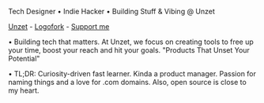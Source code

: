 Tech Designer • Indie Hacker • Building Stuff & Vibing @ Unzet 

<a href="https://unzet.com">Unzet</a> - <a href="https://logofork.com">Logofork</a> - <a href="https://www.buymeacoffee.com/theserban">Support me</a>

• Building tech that matters. At Unzet, we focus on creating tools to free up your time, boost your reach and hit your goals. "Products That Unset Your Potential"

• TL;DR: Curiosity-driven fast learner. Kinda a product manager. Passion for naming things and a love for .com domains. Also, open source is close to my heart.
